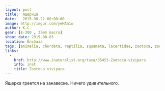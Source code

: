 ```yaml
---
layout: post
title:  Ящерица
date:   2015-08-22 00:00:00
image: http://imgur.com/yeHAm1w
author: К.С.
gear: [E-300 , 35mm macro]
shoot_date: 2015-08-03
location: Ёльбаза
tags: [animalia, chordata, reptilia, squamata, lacertidae, zootoca, zootoca vivipara]
links:
  -
    href: http://www.inaturalist.org/taxa/35453-Zootoca-vivipara
    info: inat
    title: Zootoca vivipara
---
```


Ящерка греется на занавеске. Ничего удивительного.

